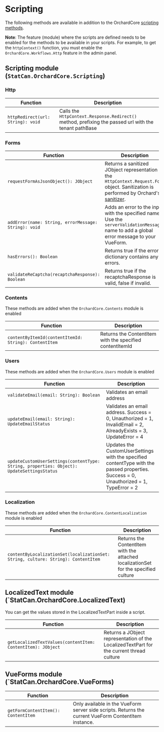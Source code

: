# Scripting 

The following methods are available in addition to the OrchardCore [scripting methods](https://docs.orchardcore.net/en/dev/docs/reference/modules/Scripting/#methods).

**Note**: The feature (module) where the scripts are defined needs to be enabled for the methods to be available in your scripts. For example, to get the `httpContext()` function, you must enable the `OrchardCore.Workflows.Http` feature in the admin panel.

## Scripting module (`StatCan.OrchardCore.Scripting`)

### Http

| Function | Description 
| -------- | ----------- |
|`httpRedirect(url: String): void`| Calls the `HttpContext.Response.Redirect()` method, prefixing the passed url with the tenant pathBase |

### Forms

| Function | Description 
| -------- | ----------- |
|`requestFormAsJsonObject(): JObject`| Returns a sanitized JObject representation of the `HttpContext.Request.Form` object. Sanitization is performed by Orchard's [sanitizer](https://docs.orchardcore.net/en/dev/docs/reference/core/Sanitizer/). |
| `addError(name: String, errorMessage: String): void` | Adds an error to the input with the specified name. Use the `serverValidationMessage` name to add a global error message to your VueForm. |
| `hasErrors(): Boolean` | Returns true if the error dictionary contains any errors. |
| `validateReCaptcha(recaptchaResponse): Boolean` | Returns true if the recaptchaResponse is valid, false if invalid. |

### Contents

These methods are added when the `OrchardCore.Contents` module is enabled

| Function | Description 
| -------- | ----------- |
|`contentByItemId(contentItemId: String): ContentItem`| Returns the ContentItem with the specified contentItemId |

### Users

These methods are added when the `OrchardCore.Users` module is enabled

| Function | Description 
| -------- | ----------- |
|`validateEmail(email: String): Boolean`| Validates an email address |
|`updateEmail(email: String): UpdateEmailStatus`| Validates an email address. Success = 0, Unauthorized = 1, InvalidEmail = 2, AlreadyExists = 3, UpdateError = 4 |
|`updateCustomUserSettings(contentType: String, properties: Object): UpdateSettingsStatus`| Updates the CustomUserSettings with the specified contentType with the passed properties. Success = 0, Unauthorized = 1, TypeError = 2 |

### Localization

These methods are added when the `OrchardCore.ContentLocalization` module is enabled

| Function | Description 
| -------- | ----------- |
|`contentByLocalizationSet(localizationSet: String, culture: String): ContentItem`|  Returns the ContentItem with the attached localizationSet for the specified culture |

## LocalizedText module (`StatCan.OrchardCore.LocalizedText)

You can get the values stored in the LocalizedTextPart inside a script.

| Function | Description 
| -------- | ----------- |
| `getLocalizedTextValues(contentItem: ContentItem): JObject` | Returns a JObject representation of the LocalizedTextPart for the current thread culture |

## VueForms module (`StatCan.OrchardCore.VueForms)

| Function | Description 
| -------- | ----------- |
| `getFormContentItem(): ContentItem` | Only available in the VueForm server side scripts. Returns the current VueForm ContentItem instance. |
